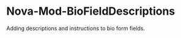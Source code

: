 Nova-Mod-BioFieldDescriptions
=============================

Adding descriptions and instructions to bio form fields.
